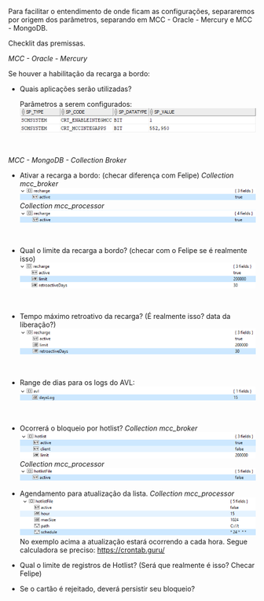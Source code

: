 Para facilitar o entendimento de onde ficam as configurações, separaremos por origem dos parâmetros, separando em MCC - Oracle - Mercury e MCC - MongoDB.

Checklit das premissas.

_MCC - Oracle - Mercury_

Se houver a habilitação da recarga a bordo:
- Quais aplicações serão utilizadas?

  Parâmetros a serem configurados:
  ![image.png](/.attachments/image-a932af1e-69a4-4e2e-9d4d-88bb9009301c.png)



<br>

_MCC - MongoDB - Collection Broker_

- Ativar a recarga a bordo: (checar diferença com Felipe)
  _Collection mcc_broker_
![image.png](/.attachments/image-0297b5a2-e15a-4436-9d62-d8cb1bee8e1d.png)
  _Collection mcc_processor_
![image.png](/.attachments/image-6775be80-29e4-48a3-8d8e-d3d63b997242.png)
<br>

- Qual o limite da recarga a bordo? (checar com o Felipe se é realmente isso)
![image.png](/.attachments/image-0d272df1-e2fa-4d39-ac8a-ad5f91eed4f5.png)
<br>

- Tempo máximo retroativo da recarga? (É realmente isso? data da liberação?)
![image.png](/.attachments/image-67bffef2-5cf9-4ecb-aa7c-43b0d660bc3e.png)
<br>

- Range de dias para os logs do AVL:
![image.png](/.attachments/image-794768e3-ffb6-4ea0-a796-4358a37794cd.png)

<BR>

- Ocorrerá o bloqueio por hotlist?
_Collection mcc_broker_
![image.png](/.attachments/image-e27a0bbe-20dd-4794-9417-dde75510d920.png)
_Collection mcc_processor_
![image.png](/.attachments/image-b7962e5b-0b32-4cc9-bb08-c3418c202fbe.png)

- Agendamento para atualização da lista.
_Collection mcc_processor_
![image.png](/.attachments/image-c6e63e22-02c2-4035-adec-a7b5ed0cb3ab.png)
No exemplo acima a atualização estará ocorrendo a cada hora. Segue calculadora se preciso: https://crontab.guru/

- Qual o limite de registros de Hotlist? (Será que realmente é isso? Checar Felipe)


- Se o cartão é rejeitado, deverá persistir seu bloqueio?
